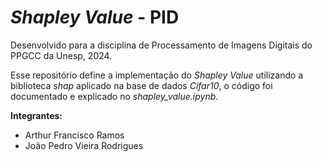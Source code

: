 # _Shapley Value_ - PID

Desenvolvido para a disciplina de Processamento de Imagens Digitais do PPGCC da Unesp, 2024.

Esse repositório define a implementação do _Shapley Value_ utilizando a biblioteca _shap_ aplicado na base de dados _Cifar10_, o código foi documentado e explicado no _shapley_value.ipynb_.

**Integrantes:**
- Arthur Francisco Ramos
- João Pedro Vieira Rodrigues